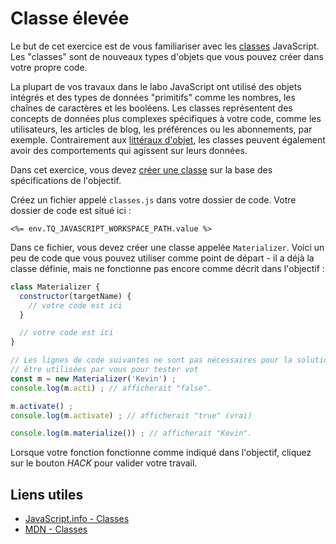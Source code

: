 # Classe élevée

Le but de cet exercice est de vous familiariser avec les [classes](https://fr.javascript.info/class) JavaScript. Les "classes" sont de nouveaux types d'objets que vous pouvez créer dans votre propre code. 

La plupart de vos travaux dans le labo JavaScript ont utilisé des objets intégrés et des types de données "primitifs" comme les nombres, les chaînes de caractères et les booléens. Les classes représentent des concepts de données plus complexes spécifiques à votre code, comme les utilisateurs, les articles de blog, les préférences ou les abonnements, par exemple. Contrairement aux [littéraux d'objet](https://fr.javascript.info/object#litteraux-et-proprietes), les classes peuvent également avoir des comportements qui agissent sur leurs données.

Dans cet exercice, vous devez [créer une classe](https://fr.javascript.info/class) sur la base des spécifications de l'objectif.

Créez un fichier appelé `classes.js` dans votre dossier de code. Votre dossier de code est situé ici :

`<%= env.TQ_JAVASCRIPT_WORKSPACE_PATH.value %>`

Dans ce fichier, vous devez créer une classe appelée `Materializer`. Voici un peu de code que vous pouvez utiliser comme point de départ - il a déjà la classe définie, mais ne fonctionne pas encore comme décrit dans l'objectif :

```js
class Materializer {
  constructor(targetName) {
    // votre code est ici
  }

  // votre code est ici
}

// Les lignes de code suivantes ne sont pas nécessaires pour la solution, mais vous pouvez les utiliser pour tester votre solution.
// être utilisées par vous pour tester vot
const m = new Materializer('Kevin') ;
console.log(m.acti) ; // afficherait "false".

m.activate() ;
console.log(m.activate) ; // afficherait "true" (vrai)

console.log(m.materialize()) ; // afficherait "Kevin".
```

Lorsque votre fonction fonctionne comme indiqué dans l'objectif, cliquez sur le bouton *HACK* pour valider votre travail.

## Liens utiles

* [JavaScript.info - Classes](https://fr.javascript.info/class)
* [MDN - Classes](https://developer.mozilla.org/fr/docs/Web/JavaScript/Reference/Classes)

